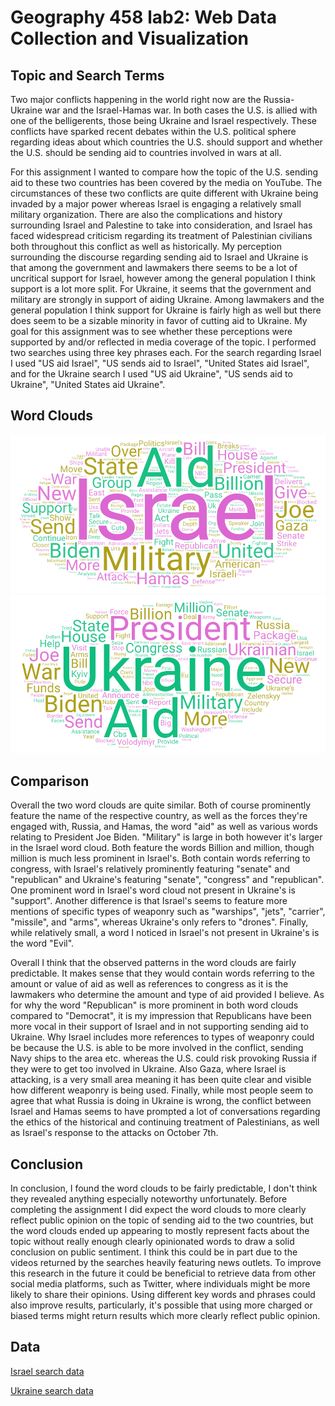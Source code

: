 # Geography 458 lab2: Web Data Collection and Visualization

## Topic and Search Terms

Two major conflicts happening in the world right now are the Russia-Ukraine war and the Israel-Hamas war. In both cases the U.S. is allied with one of the belligerents, those being Ukraine and Israel respectively. These conflicts have sparked recent debates within the U.S. political sphere regarding ideas about which countries the U.S. should support and whether the U.S. should be sending aid to countries involved in wars at all. 

For this assignment I wanted to compare how the topic of the U.S. sending aid to these two countries has been covered by the media on YouTube. The circumstances of these two conflicts are quite different with Ukraine being invaded by a major power whereas Israel is engaging a relatively small military organization. There are also the complications and history surrounding Israel and Palestine to take into consideration, and Israel has faced widespread criticism regarding its treatment of Palestinian civilians both throughout this conflict as well as historically. My perception surrounding the discourse regarding sending aid to Israel and Ukraine is that among the government and lawmakers there seems to be a lot of uncritical support for Israel, however among the general population I think support is a lot more split. For Ukraine, it seems that the government and military are strongly in support of aiding Ukraine. Among lawmakers and the general population I think support for Ukraine is fairly high as well but there does seem to be a sizable minority in favor of cutting aid to Ukraine. My goal for this assignment was to see whether these perceptions were supported by and/or reflected in media coverage of the topic. I performed two searches using three key phrases each. For the search regarding Israel I used "US aid Israel", "US sends aid to Israel", "United States aid Israel", and for the Ukraine search I used "US aid Ukraine", "US sends aid to Ukraine", "United States aid Ukraine".


## Word Clouds

![Israel word cloud](img/wordcloud-1.png)
![Ukraine word cloud](img/wordcloud-2.png)

## Comparison

Overall the two word clouds are quite similar. Both of course prominently feature the name of the respective country, as well as the forces they're engaged with, Russia, and Hamas, the word "aid" as well as various words relating to President Joe Biden. "Military" is large in both however it's larger in the Israel word cloud. Both feature the words Billion and million, though million is much less prominent in Israel's. Both contain words referring to congress, with Israel's relatively prominently featuring "senate" and "republican" and Ukraine's featuring "senate", "congress" and "republican". One prominent word in Israel's word cloud not present in Ukraine's is "support". Another difference is that Israel's seems to feature more mentions of specific types of weaponry such as "warships", "jets", "carrier", "missile", and "arms", whereas Ukraine's only refers to "drones". Finally, while relatively small, a word I noticed in Israel's not present in Ukraine's is the word "Evil".

Overall I think that the observed patterns in the word clouds are fairly predictable. It makes sense that they would contain words referring to the amount or value of aid as well as references to congress as it is the lawmakers who determine the amount and type of aid provided I believe. As for why the word "Republican" is more prominent in both word clouds compared to "Democrat", it is my impression that Republicans have been more vocal in their support of Israel and in not supporting sending aid to Ukraine. Why Israel includes more references to types of weaponry could be because the U.S. is able to be more involved in the conflict, sending Navy ships to the area etc. whereas the U.S. could risk provoking Russia if they were to get too involved in Ukraine. Also Gaza, where Israel is attacking, is a very small area meaning it has been quite clear and visible how different weaponry is being used. Finally, while most people seem to agree that what Russia is doing in Ukraine is wrong, the conflict between Israel and Hamas seems to have prompted a lot of conversations regarding the ethics of the historical and continuing treatment of Palestinians, as well as Israel's response to the attacks on October 7th.

## Conclusion

In conclusion, I found the word clouds to be fairly predictable, I don't think they revealed anything especially noteworthy unfortunately. Before completing the assignment I did expect the word clouds to more clearly reflect public opinion on the topic of sending aid to the two countries, but the word clouds ended up appearing to mostly represent facts about the topic without really enough clearly opinionated words to draw a solid conclusion on public sentiment. I think this could be in part due to the videos returned by the searches heavily featuring news outlets. To improve this research in the future it could be beneficial to retrieve data from other social media platforms, such as Twitter, where individuals might be more likely to share their opinions. Using different key words and phrases could also improve results, particularly, it's possible that using more charged or biased terms might return results which more clearly reflect public opinion.

## Data

[Israel search data](https://github.com/ehl7/geog458-lab2-web-data-collection/blob/main/assets/search-result-1.csv)

[Ukraine search data](https://github.com/ehl7/geog458-lab2-web-data-collection/blob/main/assets/search-result-2.csv)